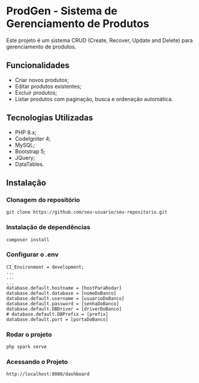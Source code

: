 # ProdGen - Sistema de Gerenciamento de Produtos

Este projeto é um sistema CRUD (Create, Recover, Update and Delete) para gerenciamento de produtos.

## Funcionalidades

- Criar novos produtos;
- Editar produtos existentes;
- Excluir produtos;
- Listar produtos com paginação, busca e ordenação automática.

## Tecnologias Utilizadas

- PHP 8.x;
- CodeIgniter 4;
- MySQL;
- Bootstrap 5;
- JQuery;
- DataTables.

## Instalação

### Clonagem do repositório
`
git clone https://github.com/seu-usuario/seu-repositorio.git
`

### Instalação de dependências
`
composer install
`

### Configurar o .env
```
CI_Environment = development;
...
...
...
database.default.hostname = [hostParaRodar]
database.default.database = [nomeDoBanco]
database.default.username = [usuarioDoBanco]
database.default.password = [senhaDoBanco]
database.default.DBDriver = [driverDoBanco]
# database.default.DBPrefix = [prefix]
database.default.port = [portaDoBanco]
```

### Rodar o projeto
`
php spark serve
`

### Acessando o Projeto
`
http://localhost:8080/dashboard
`